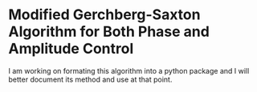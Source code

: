 # Modified Gerchberg-Saxton Algorithm for Both Phase and Amplitude Control

I am working on formating this algorithm into a python package and I will better document its method and use at that point.
